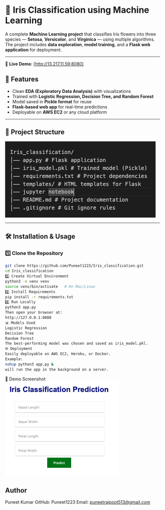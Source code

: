 # 🌸 Iris Classification using Machine Learning

A complete **Machine Learning project** that classifies Iris flowers into three species — **Setosa**, **Versicolor**, and **Virginica** — using multiple algorithms.  
The project includes **data exploration**, **model training**, and a **Flask web application** for deployment.

---
🔗 **Live Demo**: [http://13.217.11.59:8080]

## 🚀 Features
- Clean **EDA (Exploratory Data Analysis)** with visualizations  
- Trained with **Logistic Regression, Decision Tree, and Random Forest**  
- Model saved in **Pickle format** for reuse  
- **Flask-based web app** for real-time predictions  
- Deployable on **AWS EC2** or any cloud platform  

---

## 📂 Project Structure
![Structure](assets/struct.png)

---

## 🛠️ Installation & Usage

### 1️⃣ Clone the Repository
```bash
git clone https://github.com/Puneet1223/Iris_classification.git
cd Iris_classification
2️⃣ Create Virtual Environment
python3 -m venv venv
source venv/bin/activate   # On Mac/Linux
3️⃣ Install Requirements
pip install -r requirements.txt
4️⃣ Run Locally
python3 app.py
Then open your browser at:
http://127.0.0.1:8080
📊 Models Used
Logistic Regression
Decision Tree
Random Forest
The best-performing model was chosen and saved as iris_model.pkl.
🌐 Deployment
Easily deployable on AWS EC2, Heroku, or Docker.
Example:
nohup python3 app.py &
will run the app in the background on a server.
```
📸 Demo Screenshot
 ![Demo](assets/iris.png)

## Author
Puneet Kumar
GitHub: Puneet1223
Email: puneetrajpoot513@gmail.com
